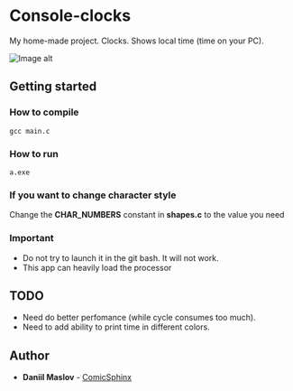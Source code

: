 # Console-clocks

My home-made project. Clocks. Shows local time (time on your PC).

![Image alt](https://github.com/Desasth/Clocks/blob/master/images/screenshot.JPG)

## Getting started

### How to compile
    gcc main.c
### How to run
    a.exe
    
### If you want to change character style
Change the <b>CHAR_NUMBERS</b> constant in <b>shapes.c</b> to the value you need

### Important
 * Do not try to launch it in the git bash. It will not work.
 * This app can heavily load the processor

## TODO
 * Need do better perfomance (while cycle consumes too much).
 * Need to add ability to print time in different colors.

## Author
  - **Daniil Maslov** -
    [ComicSphinx](https://github.com/ComicSphinx)

